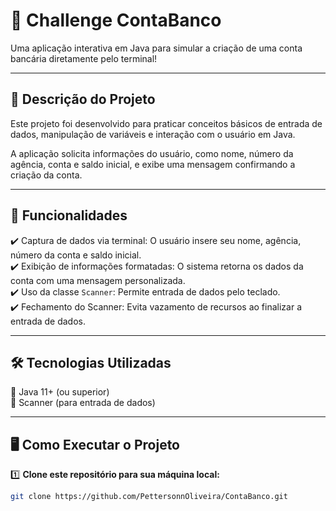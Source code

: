 # 🎉 Challenge ContaBanco  

Uma aplicação interativa em Java para simular a criação de uma conta bancária diretamente pelo terminal!  

---

## 📝 Descrição do Projeto  

Este projeto foi desenvolvido para praticar conceitos básicos de entrada de dados, manipulação de variáveis e interação com o usuário em Java.  

A aplicação solicita informações do usuário, como nome, número da agência, conta e saldo inicial, e exibe uma mensagem confirmando a criação da conta.  

---

## 🚀 Funcionalidades  

✔️ Captura de dados via terminal: O usuário insere seu nome, agência, número da conta e saldo inicial.  
✔️ Exibição de informações formatadas: O sistema retorna os dados da conta com uma mensagem personalizada.  
✔️ Uso da classe `Scanner`: Permite entrada de dados pelo teclado.  
✔️ Fechamento do Scanner: Evita vazamento de recursos ao finalizar a entrada de dados.  

---

## 🛠️ Tecnologias Utilizadas  

🔹 Java 11+ (ou superior)  
🔹 Scanner (para entrada de dados)  

---

## 🖥️ Como Executar o Projeto  

1️⃣ **Clone este repositório para sua máquina local:**  
```sh
git clone https://github.com/PettersonnOliveira/ContaBanco.git
